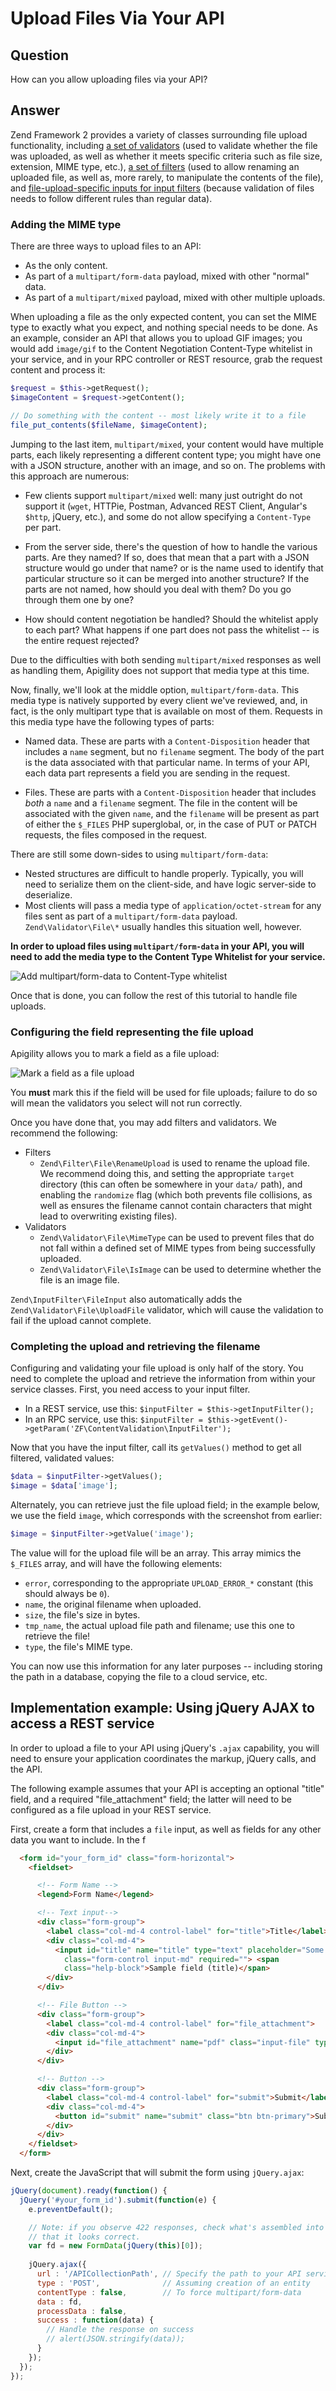 Upload Files Via Your API
=========================

Question
--------

How can you allow uploading files via your API?

Answer
------

Zend Framework 2 provides a variety of classes surrounding file upload functionality, including
[a set of validators](http://framework.zend.com/manual/2.3/en/modules/zend.validator.file.html)
(used to validate whether the file was uploaded, as well as whether it meets specific criteria such
as file size, extension, MIME type, etc.),
[a set of filters](http://framework.zend.com/manual/2.3/en/modules/zend.filter.file.html) (used to
allow renaming an uploaded file, as well as, more rarely, to manipulate the contents of the file),
and [file-upload-specific inputs for input filters](http://framework.zend.com/manual/2.3/en/modules/zend.input-filter.file-input.html)
(because validation of files needs to follow different rules than regular data).

### Adding the MIME type

There are three ways to upload files to an API:

- As the only content.
- As part of a `multipart/form-data` payload, mixed with other "normal" data.
- As part of a `multipart/mixed` payload, mixed with other multiple uploads.

When uploading a file as the only expected content, you can set the MIME type to exactly what you
expect, and nothing special needs to be done. As an example, consider an API that allows you to
upload GIF images; you would add `image/gif` to the Content Negotiation Content-Type whitelist in
your service, and in your RPC controller or REST resource, grab the request content and process it:

```php
$request = $this->getRequest();
$imageContent = $request->getContent();

// Do something with the content -- most likely write it to a file
file_put_contents($fileName, $imageContent);
```

Jumping to the last item, `multipart/mixed`, your content would have multiple parts, each likely
representing a different content type; you might have one with a JSON structure, another with an
image, and so on. The problems with this approach are numerous:

- Few clients support `multipart/mixed` well: many just outright do not support it (`wget`,
  HTTPie, Postman, Advanced REST Client, Angular's `$http`, jQuery, etc.), and some do not allow
  specifying a `Content-Type` per part.

- From the server side, there's the question of how to handle the various parts. Are they named? If
  so, does that mean that a part with a JSON structure would go under that name? or is the name used
  to identify that particular structure so it can be merged into another structure? If the parts are
  not named, how should you deal with them? Do you go through them one by one?

- How should content negotiation be handled? Should the whitelist apply to each part? What happens
  if one part does not pass the whitelist -- is the entire request rejected?

Due to the difficulties with both sending `multipart/mixed` responses as well as handling them,
Apigility does not support that media type at this time.

Now, finally, we'll look at the middle option, `multipart/form-data`. This media type is natively
supported by every client we've reviewed, and, in fact, is the only multipart type that is available
on most of them. Requests in this media type have the following types of parts:

- Named data. These are parts with a `Content-Disposition` header that includes a `name` segment,
  but no `filename` segment. The body of the part is the data associated with that particular name.
  In terms of your API, each data part represents a field you are sending in the request.

- Files. These are parts with a `Content-Disposition` header that includes _both_ a `name` and a
  `filename` segment. The file in the content will be associated with the given `name`, and the
  `filename` will be present as part of either the `$_FILES` PHP superglobal, or, in the case of PUT
  or PATCH requests, the files composed in the request.

There are still some down-sides to using `multipart/form-data`:

- Nested structures are difficult to handle properly. Typically, you will need to serialize them on
  the client-side, and have logic server-side to deserialize.
- Most clients will pass a media type of `application/octet-stream` for any files sent as part of a
  `multipart/form-data` payload. `Zend\Validator\File\*` usually handles this situation well,
  however.

**In order to upload files using `multipart/form-data` in your API, you will need to add the media
type to the Content Type Whitelist for your service.**

![Add multipart/form-data to Content-Type whitelist](/asset/apigility-documentation/img/recipes-upload-files-to-api-content-type-whitelist.png)

Once that is done, you can follow the rest of this tutorial to handle file uploads.

### Configuring the field representing the file upload

Apigility allows you to mark a field as a file upload:

![Mark a field as a file upload](/asset/apigility-documentation/img/recipes-upload-files-to-api-edit-field.png)

You **must** mark this if the field will be used for file uploads; failure to do so will mean the
validators you select will not run correctly.

Once you have done that, you may add filters and validators. We recommend the following:

- Filters
  - `Zend\Filter\File\RenameUpload` is used to rename the upload file. We recommend doing this, and
    setting the appropriate `target` directory (this can often be somewhere in your `data/` path),
    and enabling the `randomize` flag (which both prevents file collisions, as well as ensures the
    filename cannot contain characters that might lead to overwriting existing files).
- Validators
  - `Zend\Validator\File\MimeType` can be used to prevent files that do not fall within a defined
    set of MIME types from being successfully uploaded.
  - `Zend\Validator\File\IsImage` can be used to determine whether the file is an image file.

`Zend\InputFilter\FileInput` also automatically adds the `Zend\Validator\File\UploadFile` validator,
which will cause the validation to fail if the upload cannot complete.

### Completing the upload and retrieving the filename

Configuring and validating your file upload is only half of the story. You need to complete the
upload and retrieve the information from within your service classes. First, you need access to your
input filter.

- In a REST service, use this: `$inputFilter = $this->getInputFilter();`
- In an RPC service, use this: `$inputFilter = $this->getEvent()->getParam('ZF\ContentValidation\InputFilter');`

Now that you have the input filter, call its `getValues()` method to get all filtered, validated
values:

```php
$data = $inputFilter->getValues();
$image = $data['image'];
```

Alternately, you can retrieve just the file upload field; in the example below, we use the field
`image`, which corresponds with the screenshot from earlier:

```php
$image = $inputFilter->getValue('image');
```

The value will for the upload file will be an array. This array mimics the `$_FILES` array, and will
have the following elements:

- `error`, corresponding to the appropriate `UPLOAD_ERROR_*` constant (this should always be `0`).
- `name`, the original filename when uploaded.
- `size`, the file's size in bytes.
- `tmp_name`, the actual upload file path and filename; use this one to retrieve the file!
- `type`, the file's MIME type.

You can now use this information for any later purposes -- including storing the path in a database,
copying the file to a cloud service, etc.

## Implementation example: Using jQuery AJAX to access a REST service

In order to upload a file to your API using jQuery's `.ajax` capability, you will need to ensure
your application coordinates the markup, jQuery calls, and the API.

The following example assumes that your API is accepting an optional "title" field, and a required
"file_attachment" field; the latter will need to be configured as a file upload in your REST
service.

First, create a form that includes a `file` input, as well as fields for any other data you want to
include. In the f

```html
  <form id="your_form_id" class="form-horizontal">
    <fieldset>

      <!-- Form Name -->
      <legend>Form Name</legend>

      <!-- Text input-->
      <div class="form-group">
        <label class="col-md-4 control-label" for="title">Title</label>
        <div class="col-md-4">
          <input id="title" name="title" type="text" placeholder="Some title for your sample file"
            class="form-control input-md" required=""> <span
            class="help-block">Sample field (title)</span>
        </div>
      </div>

      <!-- File Button -->
      <div class="form-group">
        <label class="col-md-4 control-label" for="file_attachment">     (PDF)</label>
        <div class="col-md-4">
          <input id="file_attachment" name="pdf" class="input-file" type="file">
        </div>
      </div>

      <!-- Button -->
      <div class="form-group">
        <label class="col-md-4 control-label" for="submit">Submit</label>
        <div class="col-md-4">
          <button id="submit" name="submit" class="btn btn-primary">Submit AJAX upload with file</button>
        </div>
      </div>
    </fieldset>
  </form>

```

Next, create the JavaScript that will submit the form using `jQuery.ajax`:

```javascript
jQuery(document).ready(function() {
  jQuery('#your_form_id').submit(function(e) {
    e.preventDefault();

    // Note: if you observe 422 responses, check what's assembled into fd amd
    // that it looks correct.
    var fd = new FormData(jQuery(this)[0]);
    
    jQuery.ajax({
      url : '/APICollectionPath', // Specify the path to your API service
      type : 'POST',              // Assuming creation of an entity
      contentType : false,        // To force multipart/form-data
      data : fd,
      processData : false,
      success : function(data) {
        // Handle the response on success
        // alert(JSON.stringify(data));
      }
    });
  });
});
```
